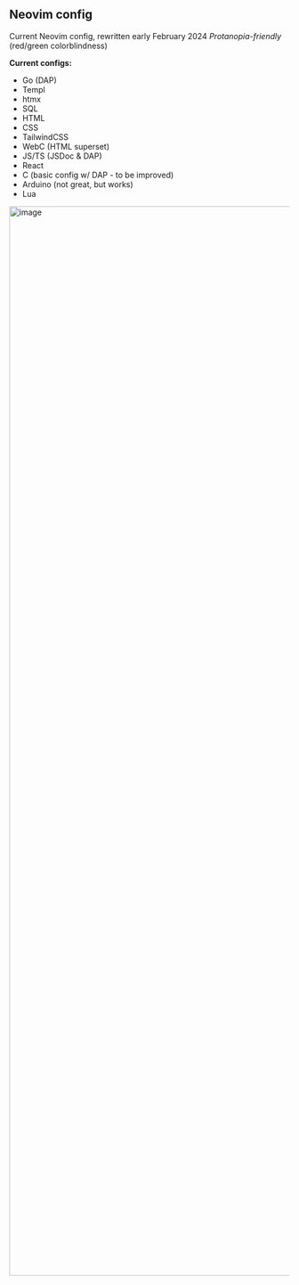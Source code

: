 ## Neovim config

Current Neovim config, rewritten early February 2024
*Protanopia-friendly* (red/green colorblindness)

**Current configs:**
- Go (DAP)
- Templ
- htmx
- SQL
- HTML
- CSS
- TailwindCSS
- WebC (HTML superset)
- JS/TS (JSDoc & DAP)
- React
- C (basic config w/ DAP - to be improved)
- Arduino (not great, but works)
- Lua

<img width="1920" alt="image"
    src="https://github.com/zyriab/dotfiles/assets/2111910/28087a9a-397c-48c5-b616-c8e744f36caf">
